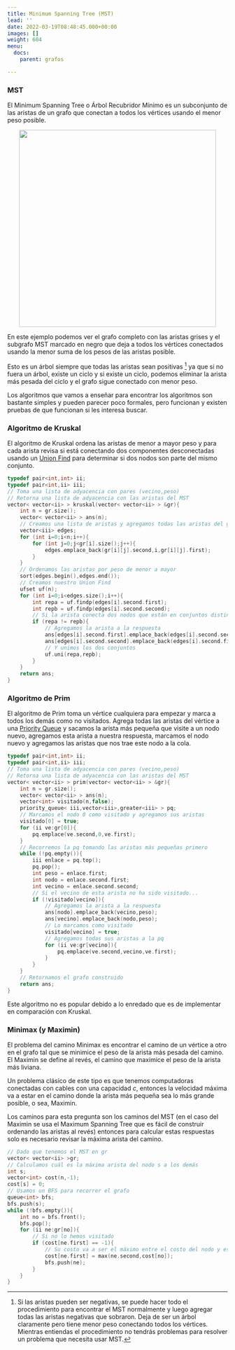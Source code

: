 ```yaml
---
title: Minimum Spanning Tree (MST)
lead: ''
date: 2022-03-19T08:48:45.000+00:00
images: []
weight: 604
menu:
  docs:
    parent: grafos

---
```


### MST

El Minimum Spanning Tree o Árbol Recubridor Mínimo es un subconjunto de las aristas de un grafo que conectan a todos los vértices usando el menor peso posible.

<center> <img class="invertible" src="../mst.png" width="450"/> </center>

En este ejemplo podemos ver el grafo completo con las aristas grises y el subgrafo MST marcado en negro que deja a todos los vértices conectados usando la menor suma de los pesos de las aristas posible.

Esto es un árbol siempre que todas las aristas sean positivas [^1] ya que si no fuera un árbol, existe un ciclo y si existe un ciclo, podemos eliminar la arista más pesada del ciclo y el grafo sigue conectado con menor peso.

Los algoritmos que vamos a enseñar para encontrar los algoritmos son bastante simples y pueden parecer poco formales, pero funcionan y existen pruebas de que funcionan si les interesa buscar.
 
### Algoritmo de Kruskal

El algoritmo de Kruskal ordena las aristas de menor a mayor peso y para cada arista revisa si está conectando dos componentes desconectadas usando un [Union Find](https://uchile.progcomp.cl/docs/ds/unionfind/) para determinar si dos nodos son parte del mismo conjunto.

```c++
typedef pair<int,int> ii;
typedef pair<int,ii> iii;
// Toma una lista de adyacencia con pares (vecino,peso)
// Retorna una lista de adyacencia con las aristas del MST
vector< vector<ii> > kruskal(vector< vector<ii> > &gr){
	int n = gr.size();
	vector< vector<ii> > ans(n);
	// Creamos una lista de aristas y agregamos todas las aristas del grafo
	vector<iii> edges;
	for (int i=0;i<n;i++){
		for (int j=0;j<gr[i].size();j++){
			edges.emplace_back(gr[i][j].second,i,gr[i][j].first);
		}
	}
	// Ordenamos las aristas por peso de menor a mayor
	sort(edges.begin(),edges.end());
	// Creamos nuestro Union Find
	ufset uf(n);
	for (int i=0;i<edges.size();i++){
		int repa = uf.findp(edges[i].second.first);
		int repb = uf.findp(edges[i].second.second);
		// Si la arista conecta dos nodos que están en conjuntos distintos
		if (repa != repb){
			// Agregamos la arista a la respuesta
			ans[edges[i].second.first].emplace_back(edges[i].second.second,edges[i].first);
			ans[edges[i].second.second].emplace_back(edges[i].second.first,edges[i].first);
			// Y unimos los dos conjuntos
			uf.uni(repa,repb);
		}
	}
	return ans;
}
```

### Algoritmo de Prim

El algoritmo de Prim toma un vértice cualquiera para empezar y marca a todos los demás como no visitados. Agrega todas las aristas del vértice a una [Priority Queue](https://uchile.progcomp.cl/docs/stl/priority_queue/) y sacamos la arista más pequeña que visite a un nodo nuevo, agregamos esta arista a nuestra respuesta, marcamos el nodo nuevo y agregamos las aristas que nos trae este nodo a la cola.

```c++
typedef pair<int,int> ii;
typedef pair<int,ii> iii;
// Toma una lista de adyacencia con pares (vecino,peso)
// Retorna una lista de adyacencia con las aristas del MST
vector< vector<ii> > prim(vector< vector<ii> > &gr){
    int n = gr.size();
    vector< vector<ii> > ans(n);
    vector<int> visitado(n,false);
    priority_queue< iii,vector<iii>,greater<iii> > pq;
    // Marcamos el nodo 0 como visitado y agregamos sus aristas
    visitado[0] = true;
    for (ii ve:gr[0]){
        pq.emplace(ve.second,0,ve.first);
    }
    // Recorremos la pq tomando las aristas más pequeñas primero
    while (!pq.empty()){
        iii enlace = pq.top();
        pq.pop();
        int peso = enlace.first;
        int nodo = enlace.second.first;
        int vecino = enlace.second.second;
        // Si el vecino de esta arista no ha sido visitado...
        if (!visitado[vecino]){
            // Agregamos la arista a la respuesta
            ans[nodo].emplace_back(vecino,peso);
            ans[vecino].emplace_back(nodo,peso);
            // Lo marcamos como visitado
            visitado[vecino] = true;
            // Agregamos todas sus aristas a la pq
            for (ii ve:gr[vecino]){
                pq.emplace(ve.second,vecino,ve.first);
            }
        }
    }
    // Retornamos el grafo construido
    return ans;
}
```

Este algoritmo no es popular debido a lo enredado que es de implementar en comparación con Kruskal.

### Minimax (y Maximin)

El problema del camino Minimax es encontrar el camino de un vértice a otro en el grafo tal que se minimice el peso de la arista más pesada del camino. El Maximin se define al revés, el camino que maximice el peso de la arista más liviana.

Un problema clásico de este tipo es que tenemos computadoras conectadas con cables con una capacidad $c$, entonces la velocidad máxima va a estar en el camino donde la arista más pequeña sea lo más grande posible, o sea, Maximin.

Los caminos para esta pregunta son los caminos del MST (en el caso del Maximin se usa el Maximum Spanning Tree que es fácil de construir ordenando las aristas al revés) entonces para calcular estas respuestas solo es necesario revisar la máxima arista del camino.

```c++
// Dado que tenemos el MST en gr
vector< vector<ii> >gr;
// Calculamos cuál es la máxima arista del nodo s a los demás
int s;
vector<int> cost(n,-1);
cost[s] = 0;
// Usamos un BFS para recorrer el grafo
queue<int> bfs;
bfs.push(s);
while (!bfs.empty()){
	int no = bfs.front();
	bfs.pop();
	for (ii ne:gr[no]){
		// Si no lo hemos visitado
		if (cost[ne.first] == -1){
			// Su costo va a ser el máximo entre el costo del nodo y esta nueva arista
			cost[ne.first] = max(ne.second,cost[no]);
			bfs.push(ne);
		}
	}
}
```

[^1]: Si las aristas pueden ser negativas, se puede hacer todo el procedimiento para encontrar el MST normalmente y luego agregar todas las aristas negativas que sobraron. Deja de ser un árbol claramente pero tiene menor peso conectando todos los vértices. Mientras entiendas el procedimiento no tendrás problemas para resolver un problema que necesita usar MST.

                              
